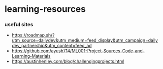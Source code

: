 # learning-resources

### useful sites
* https://roadmap.sh/?utm_source=dailydev&utm_medium=feed_display&utm_campaign=dailydev_partnership&utm_content=feed_ad
* https://github.com/ayush714/ML001-Project-Sources-Code-and-Learning-Materials
* https://austinhenley.com/blog/challengingprojects.html
